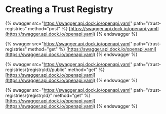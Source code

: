 # Creating a Trust Registry

{% swagger src="https://swagger.api.dock.io/openapi.yaml" path="/trust-registries" method="post" %}
[https://swagger.api.dock.io/openapi.yaml](https://swagger.api.dock.io/openapi.yaml)
{% endswagger %}

{% swagger src="https://swagger.api.dock.io/openapi.yaml" path="/trust-registries" method="get" %}
[https://swagger.api.dock.io/openapi.yaml](https://swagger.api.dock.io/openapi.yaml)
{% endswagger %}

{% swagger src="https://swagger.api.dock.io/openapi.yaml" path="/trust-registries/{registryId}/public" method="get" %}
[https://swagger.api.dock.io/openapi.yaml](https://swagger.api.dock.io/openapi.yaml)
{% endswagger %}

{% swagger src="https://swagger.api.dock.io/openapi.yaml" path="/trust-registries/{registryId}" method="get" %}
[https://swagger.api.dock.io/openapi.yaml](https://swagger.api.dock.io/openapi.yaml)
{% endswagger %}

